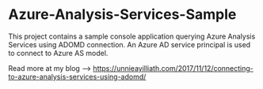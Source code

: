 # Azure-Analysis-Services-Sample
This project contains a sample console application querying Azure Analysis Services using ADOMD connection. 
An Azure AD service principal is used to connect to Azure AS model.

Read more at my blog --> https://unnieayilliath.com/2017/11/12/connecting-to-azure-analysis-services-using-adomd/
